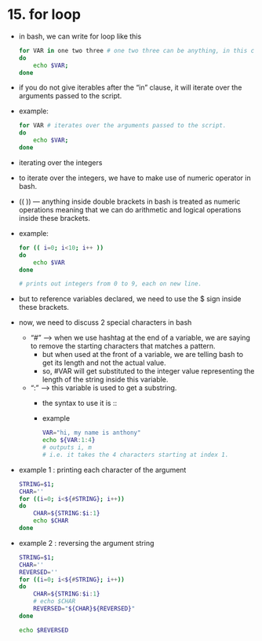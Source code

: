 # 15. for loop

- in bash, we can write for loop like this
    
    ```bash
    for VAR in one two three # one two three can be anything, in this case, its strings one two and three.
    do
    	echo $VAR;
    done
    ```
    

- if you do not give iterables after the “in” clause, it will iterate over the arguments passed to the script.
- example:
    
    ```bash
    for VAR # iterates over the arguments passed to the script.
    do
    	echo $VAR;
    done
    ```
    

- iterating over the integers
- to iterate over the integers, we have to make use of numeric operator in bash.
- (( <oprations> )) — anything inside double brackets in bash is treated as numeric operations meaning that we can do arithmetic and logical operations inside these brackets.
- example:
    
      
    
    ```bash
    for (( i=0; i<10; i++ ))
    do
    	echo $VAR
    done
    
    # prints out integers from 0 to 9, each on new line.
    ```
    
- but to reference variables declared, we need to use the $ sign inside these brackets.
- now, we need to discuss 2 special characters in bash
    - “#” —> when we use hashtag at the end of a variable, we are saying to remove the starting characters that matches a pattern.
        - but when used at the front of a variable, we are telling bash to get its length and not the actual value.
        - so, #VAR will get substituted to the integer value representing the length of the string inside this variable.
    - “:” —> this variable is used to get a substring.
        - the syntax to use it is <variable>:<start index>:<number of characters from the index>
        - example
            
             
            
            ```bash
            VAR="hi, my name is anthony"
            echo ${VAR:1:4}
            # outputs i, m
            # i.e. it takes the 4 characters starting at index 1.
            ```
            
- example 1 : printing each character of the argument
    
    ```bash
    STRING=$1;
    CHAR=''
    for ((i=0; i<${#STRING}; i++))
    do
    	CHAR=${STRING:$i:1}
    	echo $CHAR
    done
    ```
    
- example 2 : reversing the argument string
    
    ```bash
    STRING=$1;
    CHAR=''
    REVERSED=''
    for ((i=0; i<${#STRING}; i++))
    do
    	CHAR=${STRING:$i:1}
    	# echo $CHAR
    	REVERSED="${CHAR}${REVERSED}"
    done
    
    echo $REVERSED
    ```